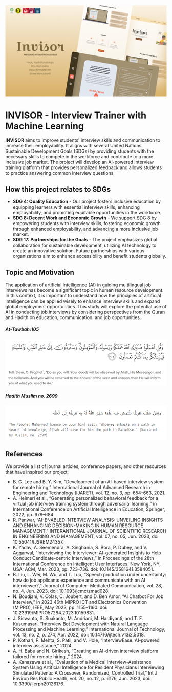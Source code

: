 ![Banner](docs/thumbnail.png)

# INVISOR - Interview Trainer with Machine Learning

**INVISOR** aims to improve students' interview skills and communication to increase their employability. It aligns with several United Nations Sustainable Development Goals (SDGs) by providing students with the necessary skills to compete in the workforce and contribute to a more inclusive job market. The project will develop an AI-powered interview training platform that provides personalized feedback and allows students to practice answering common interview questions.

## How this project relates to SDGs

- **SDG 4: Quality Education** - Our project fosters inclusive education by equipping learners with essential interview skills, enhancing employability, and promoting equitable opportunities in the workforce.
- **SDG 8: Decent Work and Economic Growth** - We support SDG 8 by empowering students with interview skills, fostering economic growth through enhanced employability, and advancing a more inclusive job market.
- **SDG 17: Partnerships for the Goals** - The project emphasizes global collaboration for sustainable development, utilizing AI technology to create an innovative solution. Future partnerships with various organizations aim to enhance accessibility and benefit students globally.

## Topic and Motivation

The application of artificial intelligence (AI) in guiding multilingual job interviews has become a significant topic in human resource development. In this context, it is important to understand how the principles of artificial intelligence can be applied wisely to enhance interview skills and expand global employment opportunities. This study will explore the potential use of AI in conducting job interviews by considering perspectives from the Quran and Hadith on education, communication, and job opportunities.

<div style='align-items:center; justify-content:center'>
<h5>At-Tawbah:105</h5>
<img src='docs/quran.png' width='auto' height='auto' style='margin-right: 10px'>
<h5>Hadith Muslim no. 2699</h5>
  <img src='docs/hadith.png' width='auto' height='auto' style='margin-right: 10px'>
</div>

## References

We provide a list of journal articles, conference papers, and other resources that have inspired our project:

- B. C. Lee and B. Y. Kim, “Development of an AI-based interview system for remote hiring,” International Journal of Advanced Research in Engineering and Technology (IJARET), vol. 12, no. 3, pp. 654–663, 2021.
- A. Heimerl et al., “Generating personalized behavioral feedback for a virtual job interview training system through adversarial learning,” in International Conference on Artificial Intelligence in Education, Springer, 2022, pp. 679–684.
- R. Panwar, “AI-ENABLED INTERVIEW ANALYSIS: UNVEILING INSIGHTS AND ENHANCING DECISION-MAKING IN HUMAN RESOURCE MANAGEMENT,” INTERANTIONAL JOURNAL OF SCIENTIFIC RESEARCH IN ENGINEERING AND MANAGEMENT, vol. 07, no. 05, Jun. 2023, doi: 10.55041/IJSREM24357.
- K. Yadav, A. Seemendra, A. Singhania, S. Bora, P. Dubey, and V. Aggarwal, “Interviewing the Interviewer: AI-generated Insights to Help Conduct Candidate-centric Interviews,” in Proceedings of the 28th International Conference on Intelligent User Interfaces, New York, NY, USA: ACM, Mar. 2023, pp. 723–736. doi: 10.1145/3581641.3584051.
- B. Liu, L. Wei, M. Wu, and T. Luo, “Speech production under uncertainty: how do job applicants experience and communicate with an AI interviewer?,” Journal of Computer- Mediated Communication, vol. 28, no. 4, Jun. 2023, doi: 10.1093/jcmc/zmad028.
- N. Boudjani, V. Colas, C. Joubert, and D. Ben Amor, “AI Chatbot For Job Interview,” in 2023 46th MIPRO ICT and Electronics Convention (MIPRO), IEEE, May 2023, pp. 1155–1160. doi: 10.23919/MIPRO57284.2023.10159831.
- J. Siswanto, S. Suakanto, M. Andriani, M. Hardiyanti, and T. F. Kusumasari, “Interview Bot Development with Natural Language Processing and Machine Learning,” International Journal of Technology, vol. 13, no. 2, p. 274, Apr. 2022, doi: 10.14716/ijtech.v13i2.5018.
- P. Kothari, P. Mehta, S. Patil, and V. Hole, “InterviewEase: AI-powered interview assistance,” 2024.
- A. H. Babu and N. Girikesh, “Creating an AI-driven interview platform tailored for remote hiring.,” 2024.
- A. Kanazawa et al., “Evaluation of a Medical Interview-Assistance System Using Artificial Intelligence for Resident Physicians Interviewing Simulated Patients: A Crossover, Randomized, Controlled Trial,” Int J Environ Res Public Health, vol. 20, no. 12, p. 6176, Jun. 2023, doi: 10.3390/ijerph20126176.
